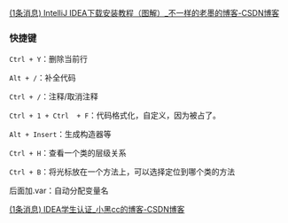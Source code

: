 [(1条消息) IntelliJ IDEA下载安装教程（图解）_不一样的老墨的博客-CSDN博客](https://blog.csdn.net/laterstage/article/details/131486671)





### 快捷键

`Ctrl + Y`：删除当前行

`Alt + /`：补全代码

`Ctrl + /`：注释/取消注释

`Ctrl + 1 + Ctrl  + F`：代码格式化，自定义，因为被占了。

`Alt + Insert`：生成构造器等

`Ctrl + H`：查看一个类的层级关系

`Ctrl + B`：将光标放在一个方法上，可以选择定位到哪个类的方法

后面加.var：自动分配变量名



[(1条消息) IDEA学生认证_小黑cc的博客-CSDN博客](https://blog.csdn.net/zrulin/article/details/121647264)
